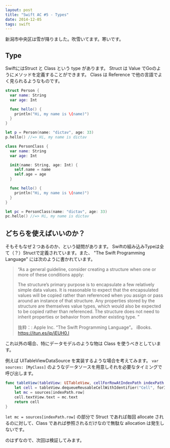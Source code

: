```yaml
---
layout: post
title: "Swift AC #5 - Types"
date: 2014-12-05
tags: swift
---
```


新潟市中央区は雪が降りました。吹雪いてます。寒いです。

## Type
SwiftにはStruct と Class という type があります。
Struct は Value でGoのようにメソッドを定義することができます。
Class は Reference で他の言語でよく見られるようなものです。

```swift
struct Person {
  var name: String
  var age: Int

  func hello() {
    println("Hi, my name is \(name)")
  }
}

let p = Person(name: "dictav", age: 33)
p.hello() //=> Hi, my name is dictav
```


```swift
class PersonClass {
  var name: String
  var age: Int

  init(name: String, age: Int) {
    self.name = name
    self.age = age
  }

  func hello() {
    println("Hi, my name is \(name)")
  }
}

let pc = PersonClass(name: "dictav", age: 33)
pc.hello() //=> Hi, my name is dictav
```

## どちらを使えばいいのか？
そもそもなぜ２つあるのか、という疑問があります。
Swiftの組み込みTypeは全て（？）Structで定義されています。また、 "The Swift Programming Language" には次のように書かれています。

>“As a general guideline, consider creating a structure when one or more of these conditions apply:
>
>The structure’s primary purpose is to encapsulate a few relatively simple data values.
>It is reasonable to expect that the encapsulated values will be copied rather than referenced when you assign or pass around an instance of that structure.
>Any properties stored by the structure are themselves value types, which would also be expected to be copied rather than referenced.
>The structure does not need to inherit properties or behavior from another existing type.
>”
>
>抜粋：: Apple Inc. “The Swift Programming Language”。 iBooks. https://itun.es/jp/jEUH0.l

これ以外の場合、特にデータモデルのような物は Class を使うべきとしています。

例えば UITableViewDataSource を実装するような場合を考えてみます。
`var sources: [MyClass]` のようなデータソースを用意しそれを必要なタイミングで呼び出します。

```swift
func tableView(tableView: UITableView, cellForRowAtIndexPath indexPath: NSIndexPath) -> UITableViewCell {
	let cell = tableView.dequeueReusableCellWithIdentifier("Cell", forIndexPath: indexPath)
	let mc = sources[indexPath.row]
	cell.textView.text = mc.text
	return cell
}
```

`let mc = sources[indexPath.row]` の部分で Struct であれば毎回 allocate されるのに対して、Class であれば参照されるだけなので無駄な allocation は発生しないです。

のはずなので、次回は検証してみます。
